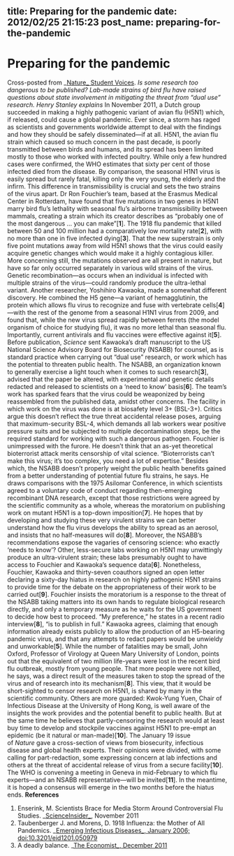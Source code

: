 title: Preparing for the pandemic
date: 2012/02/25 21:15:23
post_name: preparing-for-the-pandemic
---
# Preparing for the pandemic

Cross-posted from _[Nature_ Student Voices](http://www.nature.com/scitable/blog/student-voices/preparing_for_the_pandemic). _Is some research too dangerous to be published? Lab-made strains of bird flu have raised questions about state involvement in mitigating the threat from “dual use” research. Henry Stanley explains_ In November 2011, a Dutch group succeeded in making a highly pathogenic variant of avian flu (H5N1) which, if released, could cause a global pandemic. Ever since, a storm has raged as scientists and governments worldwide attempt to deal with the findings and how they should be safely disseminated—if at all. H5N1, the avian flu strain which caused so much concern in the past decade, is poorly transmitted between birds and humans, and its spread has been limited mostly to those who worked with infected poultry. While only a few hundred cases were confirmed, the WHO estimates that sixty per cent of those infected died from the disease. By comparison, the seasonal H1N1 virus is easily spread but rarely fatal, killing only the very young, the elderly and the infirm. This difference in transmissibility is crucial and sets the two strains of the virus apart. Dr Ron Fouchier’s team, based at the Erasmus Medical Center in Rotterdam, have found that five mutations in two genes in H5N1 marry bird flu’s lethality with seasonal flu’s airborne transmissibility between mammals, creating a strain which its creator describes as “probably one of the most dangerous … you can make”[**1**]. The 1918 flu pandemic that killed between 50 and 100 million had a comparatively low mortality rate[**2**], with no more than one in five infected dying[**3**]. That the new superstrain is only five point mutations away from wild H5N1 shows that the virus could easily acquire genetic changes which would make it a highly contagious killer. More concerning still, the mutations observed are all present in nature, but have so far only occurred separately in various wild strains of the virus. Genetic recombination—as occurs when an individual is infected with multiple strains of the virus—could randomly produce the ultra-lethal variant. Another researcher, Yoshihiro Kawaoka, made a somewhat different discovery. He combined the H5 gene—a variant of hemagglutinin, the protein which allows flu virus to recognize and fuse with vertebrate cells[**4**]—with the rest of the genome from a seasonal H1N1 virus from 2009, and found that, while the new virus spread rapidly between ferrets (the model organism of choice for studying flu), it was no more lethal than seasonal flu. Importantly, current antivirals and flu vaccines were effective against it[**5**]. Before publication, _Science_ sent Kawaoka’s draft manuscript to the US National Science Advisory Board for Biosecurity (NSABB) for counsel, as is standard practice when carrying out “dual use” research, or work which has the potential to threaten public health. The NSABB, an organization known to generally exercise a light touch when it comes to such research[**3**], advised that the paper be altered, with experimental and genetic details redacted and released to scientists on a ‘need to know’ basis[**6**]. The team’s work has sparked fears that the virus could be weaponized by being reassembled from the published data, amidst other concerns. The facility in which work on the virus was done is at biosafety level 3+ (BSL-3+). Critics argue this doesn’t reflect the true threat accidental release poses, arguing that maximum-security BSL-4, which demands all lab workers wear positive pressure suits and be subjected to multiple decontamination steps, be the required standard for working with such a dangerous pathogen. Fouchier is unimpressed with the furore. He doesn’t think that an as-yet theoretical bioterrorist attack merits censorship of vital science. “Bioterrorists can’t make this virus; it’s too complex, you need a lot of expertise.” Besides which, the NSABB doesn’t properly weight the public health benefits gained from a better understanding of potential future flu strains, he says. He draws comparisons with the 1975 Asilomar Conference, in which scientists agreed to a voluntary code of conduct regarding then-emerging recombinant DNA research, except that those restrictions were agreed by the scientific community as a whole, whereas the moratorium on publishing work on mutant H5N1 is a top-down imposition[**7**]. He hopes that by developing and studying these very virulent strains we can better understand how the flu virus develops the ability to spread as an aerosol, and insists that no half-measures will do[**8**]. Moreover, the NSABB’s recommendations expose the vagaries of censoring science: who exactly ‘needs to know’? Other, less-secure labs working on H5N1 may unwittingly produce an ultra-virulent strain; these labs presumably ought to have access to Fouchier and Kawaoka’s sequence data[**6**]. Nonetheless, Fouchier, Kawaoka and thirty-seven coauthors signed an open letter declaring a sixty-day hiatus in research on highly pathogenic H5N1 strains to provide time for the debate on the appropriateness of their work to be carried out[**9**]. Fouchier insists the moratorium is a response to the threat of the NSABB taking matters into its own hands to regulate biological research directly, and only a temporary measure as he waits for the US government to decide how best to proceed. “My preference,” he states in a recent radio interview[**8**], “is to publish in full.” Kawaoka agrees, claiming that enough information already exists publicly to allow the production of an H5-bearing pandemic virus, and that any attempts to redact papers would be unwieldy and unworkable[**5**]. While the number of fatalities may be small, John Oxford, Professor of Virology at Queen Mary University of London, points out that the equivalent of two million life-years were lost in the recent bird flu outbreak, mostly from young people. That more people were not killed, he says, was a direct result of the measures taken to stop the spread of the virus and of research into its mechanism[**8**]. This view, that it would be short-sighted to censor research on H5N1, is shared by many in the scientific community. Others are more guarded: Kwok-Yung Yuen, Chair of Infectious Disease at the University of Hong Kong, is well aware of the insights the work provides and the potential benefit to public health. But at the same time he believes that partly-censoring the research would at least buy time to develop and stockpile vaccines against H5N1 to pre-empt an epidemic (be it natural or man-made)[**10**]. The January 19 issue of _Nature_ gave a cross-section of views from biosecurity, infectious disease and global health experts. Their opinions were divided, with some calling for part-redaction, some expressing concern at lab infections and others at the threat of accidental release of virus from a secure facility[**10**]. The WHO is convening a meeting in Geneva in mid-February to which flu experts—and an NSABB representative—will be invited[**11**]. In the meantime, it is hoped a consensus will emerge in the two months before the hiatus ends. **References**

  1. Enserink, M. Scientists Brace for Media Storm Around Controversial Flu Studies. _[ScienceInsider_](http://news.sciencemag.org/scienceinsider/2011/11/scientists-brace-for-media-storm.html), November 2011
  2. Taubenberger J. and Morens, D. 1918 Influenza: the Mother of All Pandemics. _[Emerging Infectious Diseases_, January 2006; doi:10.3201/eid1201.050979](http://wwwnc.cdc.gov/eid/article/12/1/05-0979_article.htm)
  3. A deadly balance. _[The Economist_, December 2011](http://www.economist.com/node/21542156)
